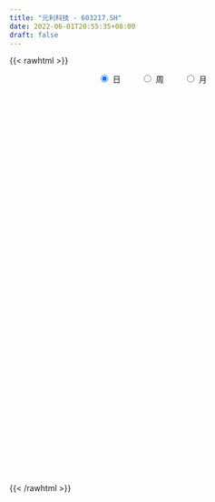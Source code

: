 ```yaml
---
title: "元利科技 - 603217.SH"
date: 2022-06-01T20:55:35+08:00
draft: false
---
```

{{< rawhtml >}}
    <div style="text-align: center">
        <label style="padding: 1rem;"><input style="margin-right: .5rem" type="radio" name="period" value="D" checked onclick="period_change(this)">日</label>
        <label style="padding: 1rem;"><input style="margin-right: .5rem" type="radio" name="period" value="W" onclick="period_change(this)">周</label>
        <label style="padding: 1rem;"><input style="margin-right: .5rem" type="radio" name="period" value="M" onclick="period_change(this)">月</label>
    </div>
    <div id="chart" style="height: 700px;"></div> 
    <script type="text/javascript">
        const D_v = [4999.22,5872.62,7652.81,6437.64,7321.35,10421.84,24928.37,17094.63,10977.1,13419.66,16622.51,9912.47,10915.76,6972.76,6987.57,7368.02,14341.96,6631.02,4564.02,5265.4,6982.33,5772.48,7565.8,5753.43,3977.4,4602.6,5423.4,6698.6,13755.41,10887.19,6350.0,13541.2,10155.62,7215.92,36571.64,70078.33,32965.95,19280.17,42659.68,65686.02,125541.59,119484.97,82262.71,61318.13,62775.59,41552.92,39742.22,42224.6,43916.05,35589.02,27779.13,23419.19,31748.2,24129.13,32526.2,29132.0,25368.46,21100.07,17471.18,14956.4,66327.93,47102.43,30582.6,41852.4,32349.62,43399.23,59806.52,38785.13,45562.15,95210.45,80961.29,45218.4,36406.62,27051.38,36543.26,20924.95,30735.61,24471.41,28621.38,45539.82,31115.24,31719.64,20581.0,22895.23,21519.6,20455.96,44353.24,30104.33,78404.03,53603.77,57809.72,29810.36,28576.19,23611.98,29482.15,23050.62,17617.2,17079.4,25052.8,34969.42,47818.71,35372.2,18486.5,21473.73,16936.9,18852.7,26210.01,19529.25,20274.4,25689.4,15348.62,13192.69,15806.4,14726.1,11217.32,31120.32,26452.62,14510.58,14689.24,16813.3,16311.6,13519.0,13205.2,11550.73,11640.6,11691.0,14278.2,19737.36,38706.42,31925.6,27507.2,29194.95,42196.23,36111.24,30378.0,24444.32,23618.21,11152.85,18640.09,19624.6,14087.6,12860.27,47485.71,82911.63,49802.6,27188.63,36672.21,27800.97,25591.4,22217.4,33017.38,27700.8,34852.46,29175.86,22967.0,18834.0,18788.8,12086.01,27871.61,32130.27,24068.67,13271.8,19288.81,18010.8,14629.2,17532.4,53549.48,26938.48,20532.66,21168.4,20661.57,15705.88,12612.55,15476.68,17077.56,13745.4,10081.2,8271.0,6714.0,15661.99,22613.29,11734.53,9343.27,9084.6,13584.2,21586.86,15480.46,12886.4,13128.75,17071.03,15874.16,12819.0,16712.97,14198.8,14153.92,11901.27,9680.5,10320.6,11374.6,10045.81,17409.8,25391.67,20093.44,14047.93,27472.14,19644.81,12560.95,8507.8,9026.95,19441.0,25033.35,26098.81,22659.08,15162.4,17998.34,17489.4,12053.3,10385.0,14118.0,8922.0,7302.57,14299.4,16180.8,20046.0,16982.7,18953.55,16303.0,21154.26,40892.27,31034.27,38434.83,22068.19,20119.6,17298.94,27476.0,12197.23,11271.58,13393.79,11340.6,10077.82,12148.78,25479.92,29194.8,31111.37,28248.22,28064.0,50707.39,39665.15,28626.12,22327.22]
const D_histogram = [0.0,0.0170201709,0.0488124511,0.0602293355,0.077093396,0.0611036824,0.1064670671,0.1188054424,0.1219010469,0.1195419234,0.1325689372,0.1113117287,0.0674927947,0.0360478053,0.0220487913,0.0010972344,-0.0671759425,-0.1127227068,-0.1241432905,-0.1305297627,-0.1084439859,-0.0984153268,-0.0625559012,-0.0471070742,-0.0353640717,-0.0339199336,-0.0448069248,-0.0584359166,-0.0282762988,-0.0387938939,-0.0490870675,-0.0201954068,-0.0093552182,-0.0138926341,0.09443106,0.2092261597,0.2326464971,0.237784501,0.316448658,0.4790657901,0.6596061321,0.8893864711,0.9584736248,0.8928341594,0.7053682627,0.5434031724,0.3741111661,0.134590335,-0.0132822637,-0.073995396,-0.0908246519,-0.1519325095,-0.1079618536,-0.17531102,-0.2524776435,-0.223829317,-0.2473828617,-0.2822713355,-0.2931889814,-0.1452346673,-0.1072826906,-0.2168212108,-0.2597625333,-0.2279586882,-0.2131353755,-0.0466581534,0.1933226746,0.3445062603,0.4842214236,0.529958954,0.4050549548,0.300667688,0.1496751583,0.0487382541,-0.1030109406,-0.2102485397,-0.2627200942,-0.259104519,-0.1983823753,-0.3118521873,-0.3589879366,-0.428253424,-0.4401758192,-0.4881803997,-0.4964081486,-0.467171567,-0.3726098091,-0.2952712697,-0.1992047537,-0.2550473694,-0.1667376972,-0.1004581232,-0.1115653278,-0.0841483912,-0.1858443944,-0.2965004112,-0.2903263766,-0.2987451905,-0.1988231621,0.037093278,0.2678306682,0.4046498148,0.4466901416,0.4073023359,0.3407324922,0.2516124796,0.1332604474,0.0322641552,-0.035791558,-0.1618253176,-0.2400353983,-0.3024369801,-0.3748629253,-0.3975987058,-0.3784762141,-0.2925099987,-0.1629989148,-0.0909741378,-0.0326836746,-0.0408404667,0.0090035424,0.0004917783,0.0012997663,-0.0148215944,-0.0285241697,-0.0391487979,-0.0068461309,-0.0080785273,0.1037381504,0.1173361923,0.1702581866,0.2262475832,0.2834530071,0.3224914332,0.237276185,0.219929459,0.1801036191,0.129039795,0.0537293213,-0.051370821,-0.1232800453,-0.1425235268,0.0143984683,0.1461560228,0.2701788744,0.3015262894,0.3398410848,0.3060942237,0.2286348339,0.1516121068,0.1898148904,0.1837996377,0.261621174,0.2016175262,0.0892481592,0.0210476231,-0.0437532704,-0.0939155872,-0.1876953229,-0.1737858527,-0.2122105144,-0.2444993552,-0.2127141367,-0.2473320626,-0.2988683256,-0.3862225721,-0.5540339702,-0.6149043325,-0.6327567859,-0.555836161,-0.5170929529,-0.4839346804,-0.394968232,-0.2841925797,-0.2095662523,-0.1790541212,-0.1715057026,-0.1618967231,-0.1342894656,-0.0448309284,0.0513913387,0.1031999814,0.1539908565,0.1893814648,0.2610213293,0.2620948286,0.3060471068,0.3531071109,0.3772983682,0.4144095056,0.4249920991,0.4119417778,0.3556102351,0.2782181324,0.1859495539,0.1459758972,0.1397575036,0.0798711052,-0.0710292767,-0.1087105302,-0.1174690721,-0.0376389846,0.0160473311,-0.0016107859,0.0627022161,0.1063195064,0.0835034339,0.0474764018,0.0167045981,0.0926674603,0.1447484305,0.2168040307,0.1693896375,0.0985561976,0.0702097664,-0.0802351592,-0.1361620622,-0.1954199348,-0.2426328288,-0.2992558687,-0.3263901435,-0.3614717941,-0.3835938518,-0.4821469311,-0.5420193568,-0.6872837713,-0.7969699103,-0.7188986092,-0.50875083,-0.2542735161,0.0794733531,0.2661876896,0.4349725358,0.5203877323,0.5937250006,0.6303946624,0.6117303329,0.5759899956,0.5336366342,0.4618941196,0.4108662867,0.5034658301,0.5417808678,0.514231368,0.3884716332,0.305620588,0.285812832,0.2261597657,0.1779610592,0.1345955337]
const D_fast = [0.0,0.0212752137,0.0652706066,0.0917448249,0.1278822343,0.1271684414,0.1991485929,0.2411883287,0.274759195,0.3022855523,0.3484548004,0.355025524,0.3280797888,0.3056467507,0.2971599346,0.2764826862,0.1914155237,0.1176880827,0.0752316764,0.0362127635,0.0311875438,0.0166123712,0.0368328215,0.04050488,0.0434068645,0.0363710192,0.0142822969,-0.0139556742,0.009134869,-0.0110811996,-0.03364614,-0.009803331,-0.001301947,-0.0093125214,0.1226189377,0.2897205773,0.371302539,0.4358866681,0.5936629896,0.8760465693,1.2214884442,1.6736154011,1.9823209609,2.1398900354,2.1287662044,2.1026519072,2.0268876924,1.8210144451,1.6698212804,1.5906092991,1.5510738803,1.4519828953,1.4689630878,1.3577861663,1.217500132,1.1901911292,1.1047918691,0.9993355615,0.9151206701,1.0267663175,1.0378976216,0.8741537986,0.7662718427,0.7410860159,0.7026254846,0.8574381684,1.1457496651,1.3830598159,1.643830335,1.822057604,1.7984173435,1.7691969987,1.6556232585,1.5668709178,1.389368988,1.2295692539,1.1114176759,1.0502571213,1.0613836712,0.8699508123,0.7330680789,0.5567392355,0.4347728855,0.2647232051,0.1323934191,0.0448371089,0.0462464146,0.0497671365,0.0960324641,-0.0235719939,0.023053254,0.0642182972,0.0252197607,0.0315995995,-0.1165575023,-0.3013386219,-0.3677461815,-0.450851293,-0.4006350551,-0.1554452955,0.1422497617,0.380231362,0.5339442242,0.5963820025,0.6149952818,0.5887783892,0.5037414689,0.4108112154,0.3338076127,0.1673175238,0.0290985934,-0.1089122334,-0.2750539099,-0.3971893668,-0.4726859286,-0.4598472129,-0.3710858577,-0.3218046152,-0.2716850707,-0.2900519794,-0.2379570847,-0.2463459042,-0.2452129747,-0.2650397339,-0.2858733517,-0.3062851793,-0.275694045,-0.2789460732,-0.141194858,-0.098262768,-0.0027762271,0.1097750653,0.237843741,0.3575050255,0.3316088235,0.3692444622,0.3744445271,0.3556406518,0.2937625084,0.1758196609,0.0730904252,0.018216062,0.1787376741,0.3470342344,0.5386018045,0.6453307919,0.7686058585,0.8113825533,0.791081872,0.7519621715,0.8376186778,0.8775533345,1.0207801643,1.011180898,0.9211235709,0.8581849406,0.7824457295,0.7088045159,0.5681009495,0.5385639565,0.4470866661,0.3536729866,0.3322796709,0.2358287293,0.109575385,-0.0743345046,-0.3806543952,-0.5952508406,-0.7712924905,-0.8333309058,-0.923860936,-1.0116863335,-1.0214619432,-0.9817344358,-0.9594996714,-0.9737510706,-1.0090790777,-1.039944279,-1.0459093879,-0.9676585828,-0.858588481,-0.780979843,-0.6916912538,-0.6089552793,-0.4720600824,-0.405462876,-0.284998821,-0.1496620393,-0.0311461899,0.1095673239,0.2263979421,0.3163330653,0.3489040813,0.3410665118,0.2952853218,0.2918056394,0.3205266216,0.2806079995,0.1119502984,0.0470914124,0.0089656024,0.0793859439,0.1370840924,0.1190232789,0.1990118349,0.2692090018,0.2672687878,0.2431108562,0.216515202,0.3156449293,0.4039130071,0.5301696149,0.5251026312,0.4789082407,0.4681142511,0.2976105356,0.2076431171,0.0995302607,-0.0083408405,-0.1397778475,-0.2485096582,-0.3739592574,-0.491979778,-0.7110695901,-0.906446855,-1.2235322123,-1.5324608289,-1.63411418,-1.5511541083,-1.3602451734,-1.0066299661,-0.7533687071,-0.4758407269,-0.2603285974,-0.0385600789,0.1557082485,0.2899765021,0.3982336638,0.489289461,0.5330204763,0.5847092151,0.8031752159,0.9769354705,1.0779438128,1.0493019863,1.0428560881,1.0945015401,1.0913884152,1.0876799735,1.0779633315]
const D_slow = [0.0,0.0042550427,0.0164581555,0.0315154894,0.0507888384,0.066064759,0.0926815258,0.1223828863,0.1528581481,0.1827436289,0.2158858632,0.2437137954,0.2605869941,0.2695989454,0.2751111432,0.2753854518,0.2585914662,0.2304107895,0.1993749669,0.1667425262,0.1396315297,0.115027698,0.0993887227,0.0876119541,0.0787709362,0.0702909528,0.0590892216,0.0444802425,0.0374111678,0.0277126943,0.0154409274,0.0103920757,0.0080532712,0.0045801127,0.0281878777,0.0804944176,0.1386560419,0.1981021671,0.2772143316,0.3969807792,0.5618823122,0.7842289299,1.0238473361,1.247055876,1.4233979417,1.5592487348,1.6527765263,1.6864241101,1.6831035441,1.6646046951,1.6418985321,1.6039154048,1.5769249414,1.5330971864,1.4699777755,1.4140204462,1.3521747308,1.281606897,1.2083096516,1.1720009848,1.1451803121,1.0909750094,1.0260343761,0.969044704,0.9157608602,0.9040963218,0.9524269904,1.0385535555,1.1596089114,1.2920986499,1.3933623886,1.4685293106,1.5059481002,1.5181326637,1.4923799286,1.4398177936,1.3741377701,1.3093616403,1.2597660465,1.1818029997,1.0920560155,0.9849926595,0.8749487047,0.7529036048,0.6288015677,0.5120086759,0.4188562237,0.3450384062,0.2952372178,0.2314753755,0.1897909512,0.1646764204,0.1367850884,0.1157479906,0.069286892,-0.0048382107,-0.0774198049,-0.1521061025,-0.201811893,-0.1925385735,-0.1255809065,-0.0244184528,0.0872540826,0.1890796666,0.2742627896,0.3371659095,0.3704810214,0.3785470602,0.3695991707,0.3291428413,0.2691339917,0.1935247467,0.0998090154,0.000409339,-0.0942097146,-0.1673372142,-0.2080869429,-0.2308304774,-0.239001396,-0.2492115127,-0.2469606271,-0.2468376825,-0.246512741,-0.2502181396,-0.257349182,-0.2671363814,-0.2688479142,-0.270867546,-0.2449330084,-0.2155989603,-0.1730344137,-0.1164725179,-0.0456092661,0.0350135922,0.0943326385,0.1493150032,0.194340908,0.2266008568,0.2400331871,0.2271904818,0.1963704705,0.1607395888,0.1643392059,0.2008782116,0.2684229302,0.3438045025,0.4287647737,0.5052883296,0.5624470381,0.6003500648,0.6478037874,0.6937536968,0.7591589903,0.8095633719,0.8318754117,0.8371373175,0.8261989999,0.8027201031,0.7557962724,0.7123498092,0.6592971806,0.5981723418,0.5449938076,0.483160792,0.4084437106,0.3118880675,0.173379575,0.0196534919,-0.1385357046,-0.2774947448,-0.4067679831,-0.5277516532,-0.6264937112,-0.6975418561,-0.7499334191,-0.7946969494,-0.8375733751,-0.8780475559,-0.9116199223,-0.9228276544,-0.9099798197,-0.8841798244,-0.8456821102,-0.7983367441,-0.7330814117,-0.6675577046,-0.5910459279,-0.5027691501,-0.4084445581,-0.3048421817,-0.1985941569,-0.0956087125,-0.0067061537,0.0628483794,0.1093357679,0.1458297422,0.1807691181,0.2007368943,0.1829795752,0.1558019426,0.1264346746,0.1170249284,0.1210367612,0.1206340648,0.1363096188,0.1628894954,0.1837653539,0.1956344543,0.1998106039,0.222977469,0.2591645766,0.3133655842,0.3557129936,0.380352043,0.3979044846,0.3778456948,0.3438051793,0.2949501956,0.2342919884,0.1594780212,0.0778804853,-0.0124874632,-0.1083859262,-0.228922659,-0.3644274982,-0.536248441,-0.7354909186,-0.9152155709,-1.0424032784,-1.1059716574,-1.0861033191,-1.0195563967,-0.9108132628,-0.7807163297,-0.6322850795,-0.4746864139,-0.3217538307,-0.1777563318,-0.0443471733,0.0711263567,0.1738429283,0.2997093859,0.4351546028,0.5637124448,0.6608303531,0.7372355001,0.8086887081,0.8652286495,0.9097189143,0.9433677977]
const D_data = [['2021-05-21', 17.0411, 16.8471, 16.7925, 17.0775],['2021-05-24', 16.8592, 17.1138, 16.8228, 17.223],['2021-05-25', 17.1138, 17.4594, 17.0108, 17.5503],['2021-05-26', 17.4533, 17.3685, 17.223, 17.5685],['2021-05-27', 17.3927, 17.5746, 17.2472, 17.5746],['2021-05-28', 17.5988, 17.229, 17.1805, 17.9868],['2021-05-31', 17.229, 18.1565, 17.229, 18.1687],['2021-06-01', 18.1626, 18.005, 17.8898, 18.4536],['2021-06-02', 17.9504, 18.0474, 17.8474, 18.2596],['2021-06-03', 17.9504, 18.102, 17.9141, 18.4718],['2021-06-04', 18.0474, 18.4536, 17.9747, 18.6476],['2021-06-07', 18.4536, 18.1323, 18.0656, 18.4536],['2021-06-08', 18.1808, 17.7807, 17.6716, 18.1808],['2021-06-09', 17.7625, 17.811, 17.7079, 18.0899],['2021-06-10', 17.8171, 17.9686, 17.6776, 18.0959],['2021-06-11', 17.9929, 17.8352, 17.7079, 18.0535],['2021-06-15', 18.0428, 17.0114, 16.8334, 18.0428],['2021-06-16', 17.0666, 16.95, 16.864, 17.214],['2021-06-17', 16.9132, 17.1587, 16.9132, 17.2815],['2021-06-18', 17.1587, 17.0973, 16.9807, 17.2508],['2021-06-21', 17.1771, 17.4227, 16.9561, 17.4902],['2021-06-22', 17.4964, 17.2938, 17.2263, 17.6007],['2021-06-23', 17.3797, 17.6928, 17.2999, 17.7051],['2021-06-24', 17.6928, 17.5455, 17.4166, 17.7542],['2021-06-25', 17.4534, 17.5516, 17.3797, 17.5946],['2021-06-28', 17.5639, 17.4411, 17.3981, 17.5823],['2021-06-29', 17.4964, 17.2385, 17.1894, 17.6069],['2021-06-30', 17.128, 17.1035, 17.0605, 17.4411],['2021-07-01', 17.1894, 17.6683, 17.0237, 18.0059],['2021-07-02', 17.5823, 17.1894, 16.95, 17.6683],['2021-07-05', 17.0052, 17.1035, 16.9254, 17.214],['2021-07-06', 17.1342, 17.6192, 17.0359, 17.6683],['2021-07-07', 17.5885, 17.4902, 17.3981, 17.6805],['2021-07-08', 17.5578, 17.3061, 17.2385, 17.5578],['2021-07-09', 17.2938, 19.0373, 17.2569, 19.0373],['2021-07-12', 20.437, 19.8538, 19.6021, 20.9404],['2021-07-13', 19.7862, 19.2767, 19.2767, 20.0073],['2021-07-14', 19.5714, 19.3381, 19.2092, 19.6942],['2021-07-15', 19.2644, 20.7439, 19.0557, 21.1737],['2021-07-16', 21.4868, 22.819, 21.4868, 22.819],['2021-07-19', 23.9424, 24.5011, 23.5249, 25.1027],['2021-07-20', 24.4826, 26.9506, 23.6846, 26.9506],['2021-07-21', 25.7903, 26.619, 25.5386, 27.6259],['2021-07-22', 26.7418, 25.8455, 25.3544, 26.8523],['2021-07-23', 25.8946, 24.4642, 24.2862, 26.3244],['2021-07-26', 24.7589, 24.5502, 23.8503, 24.9369],['2021-07-27', 24.5256, 24.1573, 23.8073, 25.0966],['2021-07-28', 23.0952, 22.6102, 22.0393, 23.6355],['2021-07-29', 23.2241, 22.997, 22.6593, 23.6846],['2021-07-30', 22.9847, 23.7275, 22.4076, 24.0652],['2021-08-02', 23.5127, 24.2371, 23.3285, 24.2432],['2021-08-03', 24.5563, 23.6048, 23.0952, 24.5563],['2021-08-04', 23.6048, 24.9983, 22.9049, 25.2807],['2021-08-05', 25.0167, 23.6477, 23.5065, 25.0167],['2021-08-06', 23.3162, 23.175, 22.334, 24.4151],['2021-08-09', 23.1689, 24.3844, 23.0215, 24.6791],['2021-08-10', 23.9424, 23.7521, 23.6048, 24.8571],['2021-08-11', 23.3346, 23.4267, 23.2426, 23.9117],['2021-08-12', 23.2671, 23.5495, 23.2057, 24.188],['2021-08-13', 24.0652, 25.9069, 23.5741, 25.9069],['2021-08-16', 26.0358, 25.0966, 24.986, 28.0494],['2021-08-17', 25.3605, 23.0829, 23.0522, 25.3728],['2021-08-18', 22.8374, 23.4636, 22.8374, 24.0345],['2021-08-19', 23.8135, 24.3169, 23.5004, 25.3974],['2021-08-20', 24.3906, 24.188, 23.8687, 25.2869],['2021-08-23', 24.8387, 26.6068, 24.8142, 26.6068],['2021-08-24', 27.4724, 28.823, 26.4287, 29.0931],['2021-08-25', 28.9273, 29.1299, 28.2398, 29.6763],['2021-08-26', 29.1299, 30.2657, 29.1299, 31.7083],['2021-08-27', 31.9846, 30.1736, 28.074, 33.1387],['2021-08-30', 30.8673, 28.3871, 27.6259, 31.3277],['2021-08-31', 28.0372, 28.5099, 27.9328, 29.1606],['2021-09-01', 28.78, 27.6259, 27.3803, 29.1606],['2021-09-02', 27.6381, 27.8653, 27.3496, 28.6081],['2021-09-03', 27.6259, 26.7357, 26.5208, 27.9696],['2021-09-06', 26.8278, 26.6743, 26.1034, 27.0119],['2021-09-07', 26.8094, 26.9383, 26.22, 27.368],['2021-09-08', 26.6129, 27.4908, 26.6129, 27.6259],['2021-09-09', 27.104, 28.381, 27.104, 28.381],['2021-09-10', 28.381, 26.0236, 25.6, 28.3871],['2021-09-13', 26.0849, 26.3121, 25.1641, 26.441],['2021-09-14', 26.3121, 25.5508, 24.9676, 26.3182],['2021-09-15', 25.5508, 25.8332, 25.1825, 26.0849],['2021-09-16', 26.0236, 24.9615, 24.7405, 26.0236],['2021-09-17', 25.25, 25.0106, 24.7037, 25.514],['2021-09-22', 25.0781, 25.2316, 24.1818, 25.3237],['2021-09-23', 25.2316, 26.1156, 24.2064, 26.5085],['2021-09-24', 25.8824, 26.1525, 25.4649, 26.306],['2021-09-27', 26.7971, 26.705, 24.544, 28.7677],['2021-09-28', 25.2009, 24.765, 24.1757, 26.0604],['2021-09-29', 24.4335, 26.5208, 24.3537, 27.1961],['2021-09-30', 27.0979, 26.5822, 25.514, 27.0979],['2021-10-08', 27.1102, 25.6982, 25.6122, 27.7486],['2021-10-11', 25.7964, 26.1648, 24.8633, 26.6927],['2021-10-12', 26.0788, 24.2494, 23.8933, 26.1341],['2021-10-13', 24.3844, 23.3715, 23.04, 24.5379],['2021-10-14', 23.4144, 24.3108, 22.9786, 24.4213],['2021-10-15', 24.1634, 23.8687, 23.5925, 24.4274],['2021-10-18', 23.8442, 25.25, 23.1812, 25.4772],['2021-10-19', 25.1272, 27.7732, 24.8694, 27.7732],['2021-10-20', 27.7732, 29.0747, 27.3435, 29.3018],['2021-10-21', 29.1606, 29.1545, 28.2398, 29.6517],['2021-10-22', 29.2527, 28.7984, 28.381, 29.3632],['2021-10-25', 29.1115, 28.1477, 27.7486, 29.1238],['2021-10-26', 28.6081, 27.853, 27.4048, 28.6081],['2021-10-27', 27.7118, 27.4294, 27.2943, 28.2091],['2021-10-28', 27.9389, 26.705, 26.4287, 28.4546],['2021-10-29', 26.748, 26.4472, 26.3121, 27.7364],['2021-11-01', 26.3428, 26.4533, 26.2446, 27.2514],['2021-11-02', 26.4963, 25.1702, 24.8633, 26.6743],['2021-11-03', 24.9554, 25.0966, 24.6791, 25.471],['2021-11-04', 25.1395, 24.7282, 24.4949, 25.1702],['2021-11-05', 24.4949, 23.9854, 23.7275, 24.7221],['2021-11-08', 23.9547, 24.0468, 23.439, 24.3414],['2021-11-09', 24.0468, 24.2432, 23.8687, 24.3108],['2021-11-10', 25.1702, 25.0781, 24.2248, 26.0727],['2021-11-11', 24.8264, 25.999, 24.6791, 26.1832],['2021-11-12', 25.4956, 25.692, 25.4956, 26.3673],['2021-11-15', 25.4772, 25.7903, 25.4772, 26.2875],['2021-11-16', 25.9008, 25.029, 24.9247, 26.0174],['2021-11-17', 24.9554, 25.821, 24.894, 25.8762],['2021-11-18', 26.0113, 25.1702, 24.5563, 26.0113],['2021-11-19', 25.1702, 25.2316, 24.9676, 25.4772],['2021-11-22', 25.2316, 24.9369, 24.9001, 25.6184],['2021-11-23', 24.9983, 24.8326, 24.5563, 25.2439],['2021-11-24', 24.7037, 24.7405, 24.4397, 25.0045],['2021-11-25', 24.6791, 25.2807, 24.5072, 25.6429],['2021-11-26', 25.2378, 24.9001, 24.4335, 25.2378],['2021-11-29', 24.6852, 26.619, 24.2616, 26.6927],['2021-11-30', 26.6252, 25.7841, 25.4158, 26.8892],['2021-12-01', 25.778, 26.5454, 25.3728, 26.6375],['2021-12-02', 26.6927, 27.0181, 26.0051, 27.2698],['2021-12-03', 27.0795, 27.5338, 27.0733, 29.3755],['2021-12-06', 27.5338, 27.81, 27.5031, 29.3632],['2021-12-07', 27.6381, 26.3612, 26.22, 28.6695],['2021-12-08', 26.5147, 27.1347, 26.5147, 27.9881],['2021-12-09', 27.1224, 26.883, 26.1525, 27.4847],['2021-12-10', 26.6497, 26.6497, 26.4901, 26.9813],['2021-12-13', 26.6436, 26.1095, 25.956, 26.7664],['2021-12-14', 26.0911, 25.2807, 25.2071, 26.2139],['2021-12-15', 25.293, 25.1764, 24.986, 25.6675],['2021-12-16', 25.2071, 25.5079, 25.072, 25.6368],['2021-12-17', 25.6184, 28.0617, 25.5386, 28.0617],['2021-12-20', 27.9205, 28.6204, 27.6259, 30.0569],['2021-12-21', 28.7923, 29.4185, 27.9389, 29.4676],['2021-12-22', 28.9212, 28.9519, 28.2705, 29.3509],['2021-12-23', 29.1545, 29.5412, 28.559, 29.8605],['2021-12-24', 29.529, 28.9765, 28.9273, 30.2964],['2021-12-27', 28.6388, 28.4178, 28.2398, 29.4369],['2021-12-28', 28.5835, 28.2398, 27.6872, 28.5835],['2021-12-29', 28.4117, 29.8052, 28.1293, 30.327],['2021-12-30', 29.5535, 29.5842, 29.0685, 30.3762],['2021-12-31', 30.9287, 31.1128, 30.2841, 31.5794],['2022-01-04', 31.162, 29.7316, 29.7009, 31.5794],['2022-01-05', 30.0078, 28.8414, 28.8414, 30.5726],['2022-01-06', 29.3939, 29.0685, 28.5283, 29.486],['2022-01-07', 29.2588, 28.8598, 28.5467, 29.664],['2022-01-10', 28.6449, 28.7923, 28.0556, 29.0378],['2022-01-11', 28.7923, 27.853, 27.7486, 29.8728],['2022-01-12', 27.8223, 28.9458, 27.632, 29.0071],['2022-01-13', 28.9458, 28.1661, 28.0924, 29.0685],['2022-01-14', 28.0372, 27.9574, 27.8284, 28.3441],['2022-01-17', 27.8284, 28.6572, 27.4233, 28.7616],['2022-01-18', 28.6695, 27.7057, 27.4294, 28.6756],['2022-01-19', 27.7057, 27.104, 26.8769, 27.9819],['2022-01-20', 27.1102, 26.0542, 25.9008, 27.6074],['2022-01-21', 26.0297, 24.0099, 23.6846, 26.0297],['2022-01-24', 23.9915, 24.2739, 23.7153, 25.2746],['2022-01-25', 24.2801, 24.0897, 24.0652, 25.0352],['2022-01-26', 24.3721, 24.9308, 24.1082, 25.115],['2022-01-27', 24.8694, 24.2862, 23.9424, 25.1641],['2022-01-28', 24.2862, 23.9424, 23.3408, 24.3967],['2022-02-07', 24.2494, 24.5379, 24.0529, 24.6054],['2022-02-08', 24.4519, 24.986, 24.1266, 24.986],['2022-02-09', 25.1702, 24.7343, 24.3414, 25.1702],['2022-02-10', 24.5931, 24.2002, 24.0406, 24.8019],['2022-02-11', 24.1143, 23.7582, 23.6968, 24.2494],['2022-02-14', 23.7582, 23.5741, 23.4513, 23.9977],['2022-02-15', 23.746, 23.6539, 23.2794, 23.7705],['2022-02-16', 23.8933, 24.544, 23.881, 24.673],['2022-02-17', 24.4335, 25.0045, 24.4335, 25.7841],['2022-02-18', 24.544, 24.7835, 24.3844, 24.9247],['2022-02-21', 24.673, 25.029, 24.5809, 25.0966],['2022-02-22', 24.9308, 25.0904, 24.6116, 25.2132],['2022-02-23', 24.9554, 25.9069, 24.9554, 25.9683],['2022-02-24', 25.9744, 25.3298, 25.1764, 26.0972],['2022-02-25', 25.7043, 26.1279, 25.6613, 26.3244],['2022-02-28', 26.2323, 26.6006, 25.7227, 26.705],['2022-03-01', 26.6436, 26.7357, 26.2446, 27.19],['2022-03-02', 26.9383, 27.3312, 26.5638, 27.546],['2022-03-03', 27.325, 27.4294, 26.9321, 27.5583],['2022-03-04', 27.1409, 27.4417, 27.0119, 27.6074],['2022-03-07', 27.0119, 27.0119, 26.3182, 27.4724],['2022-03-08', 27.0549, 26.6436, 26.1893, 27.2268],['2022-03-09', 26.7295, 26.1954, 25.0659, 26.9813],['2022-03-10', 27.0549, 26.6436, 26.5515, 27.2452],['2022-03-11', 26.4594, 27.0795, 26.1463, 27.104],['2022-03-14', 26.7664, 26.3428, 26.2753, 26.8523],['2022-03-15', 26.1586, 24.6607, 24.5563, 26.3428],['2022-03-16', 25.3912, 25.5201, 23.9608, 25.5938],['2022-03-17', 25.7903, 25.6859, 25.379, 26.3735],['2022-03-18', 25.7841, 26.9444, 25.4833, 28.1845],['2022-03-21', 26.9444, 26.9874, 26.5085, 27.3803],['2022-03-22', 26.9874, 26.2139, 26.1463, 26.9874],['2022-03-23', 26.2139, 27.411, 26.0236, 27.454],['2022-03-24', 27.1347, 27.5338, 26.8707, 27.7364],['2022-03-25', 27.5645, 26.8585, 26.8339, 27.6872],['2022-03-28', 26.5208, 26.6129, 26.3244, 27.104],['2022-03-29', 26.5883, 26.5515, 26.398, 27.2821],['2022-03-30', 26.5761, 28.0863, 26.5638, 28.117],['2022-03-31', 27.9021, 28.2643, 27.6872, 28.8414],['2022-04-01', 28.117, 29.0378, 28.0249, 29.6456],['2022-04-06', 28.7125, 27.81, 27.6259, 28.8966],['2022-04-07', 27.6259, 27.3557, 27.3189, 28.3932],['2022-04-08', 27.368, 27.7425, 26.7725, 27.9512],['2022-04-11', 27.3803, 25.778, 25.7105, 27.7425],['2022-04-12', 25.6613, 26.3673, 25.6613, 26.398],['2022-04-13', 26.2077, 25.9253, 25.4649, 26.3919],['2022-04-14', 26.2016, 25.6491, 25.0781, 26.2016],['2022-04-15', 25.5508, 25.0597, 24.808, 25.5508],['2022-04-18', 25.0904, 24.9676, 24.4765, 25.0904],['2022-04-19', 24.8326, 24.4274, 24.188, 25.336],['2022-04-20', 24.5563, 24.1266, 23.3285, 24.9554],['2022-04-21', 23.9424, 22.469, 22.469, 24.1204],['2022-04-22', 22.5611, 22.07, 21.364, 22.7085],['2022-04-25', 21.6587, 19.8845, 19.8661, 21.6587],['2022-04-26', 20.2467, 18.9513, 18.8961, 20.2467],['2022-04-27', 18.7856, 20.4922, 18.2945, 20.615],['2022-04-28', 21.4991, 22.2971, 21.4929, 22.5427],['2022-04-29', 22.5488, 23.6539, 22.1805, 24.2187],['2022-05-05', 23.6784, 26.0174, 23.6723, 26.0174],['2022-05-06', 25.821, 25.5754, 24.8694, 26.0849],['2022-05-09', 25.5263, 26.4594, 25.2132, 26.5577],['2022-05-10', 26.0236, 26.3673, 25.8025, 26.4594],['2022-05-11', 26.3244, 26.9935, 25.9376, 28.4301],['2022-05-12', 27.0242, 27.2452, 26.8707, 27.6259],['2022-05-13', 27.5276, 27.0426, 26.5822, 27.6197],['2022-05-16', 27.1286, 27.1224, 27.0611, 27.7118],['2022-05-17', 27.1531, 27.2575, 26.7541, 27.3312],['2022-05-18', 27.1224, 26.9813, 26.705, 27.4048],['2022-05-19', 26.7111, 27.2759, 26.4042, 27.3496],['2022-05-20', 27.5952, 29.5904, 27.5829, 29.7561],['2022-05-23', 30.0815, 29.7377, 29.5904, 30.6954],['2022-05-24', 29.7193, 29.4369, 29.3448, 30.6217],['2022-05-25', 29.5228, 28.2398, 27.4908, 29.5228],['2022-05-26', 28.4603, 28.5902, 27.8705, 29.4899],['2022-05-27', 28.2104, 29.4499, 27.8905, 30.1597],['2022-05-30', 29.8, 29.06, 28.0, 29.8],['2022-05-31', 29.19, 29.2, 28.9, 30.0],['2022-06-01', 29.23, 29.27, 28.53, 29.71]]
const W_v = [102891.05,229509.84,143641.71,89484.52,75207.16,75660.09,57274.25,67097.99,55886.75,60726.51,89275.05,87094.63,46410.64,145369.51,63555.21,5080.24,21507.97,35799.66,40506.76,43520.65,29175.94,31609.74,38141.12,43394.31,33757.72,30116.26,51461.41,38060.56,46685.17,62404.37,38036.22,29704.57,45005.88,34590.77,47163.65,45819.97,41018.86,39617.65,24104.9,21549.72,20337.05,27581.2,39544.98,49448.87,23133.5,11300.38,30367.46,31718.47,41819.69,56171.36,34530.77,31488.67,19308.85,39683.73,114639.83,78609.85,59168.45,86781.52,71750.28,120471.16,79518.19,39878.92,35909.02,38718.28,20081.8,60420.45,16394.62,5872.79,30524.36,30724.18,45453.78,23698.27,24292.36,25909.07,41369.31,17958.74,21010.64,19559.6,14174.53,11714.03,19890.25,19105.15,14929.5,15618.33,18405.94,11680.19,12483.73,34192.4,18384.8,18446.75,18162.62,13784.28,22155.37,12015.39,16788.88,29358.21,80517.62,21835.22,44201.97,44068.27,37706.26,83042.27,42156.58,30802.4,30051.44,41367.2,73834.38,230670.15,451382.99,203024.81,139601.85,108028.11,218214.98,282763.48,226180.95,150293.17,127830.71,94913.53,219627.88,28576.19,110841.35,161699.63,103002.59,90311.51,98026.94,74538.34,68897.89,169530.4,125704.62,112698.27,224376.04,143379.44,89765.66,109428.36,123010.69,105006.99,68993.39,64994.81,69079.39,71779.34,66647.46,74542.48,93819.27,88107.91,55819.82,62967.7,74811.47,128337.35,60503.02,88363.35,72440.91,167325.78,90618.49]
const W_histogram = [0.0,-0.2758007977,-0.4591717384,-0.6782283451,-0.8194990323,-0.9610070923,-1.0143683376,-1.0629121446,-1.0490199056,-0.9711910031,-0.8314651008,-0.6368663909,-0.4661721412,-0.2402079703,-0.1744073086,-0.1183807163,-0.0330356055,0.0651958658,0.0978702532,0.0265346594,0.0265486705,-0.0398590381,-0.0506741237,-0.0256879729,0.037915036,0.0977957697,0.1745793448,0.2509993411,0.3302395234,0.3948982525,0.4153679248,0.3470449795,0.242458132,0.1609150822,0.1712348688,0.0772977665,0.1264047923,0.0913328295,0.045966395,0.0135751898,0.0179402479,0.0616790631,0.0631371064,0.0852458975,0.0653125407,0.0871687314,0.1246198269,0.1459091076,0.1554539743,0.1980857932,0.2026738382,0.2140551899,0.2050037965,0.2268742796,0.3036042969,0.3117384789,0.2962394315,0.36975577,0.3779141588,0.4115225915,0.4096325524,0.3707331882,0.3256963603,0.2084041435,0.1513145135,0.111000401,0.0644966395,0.0527674339,0.058300011,0.0753905163,0.0398559688,0.0156626158,0.024182227,0.0364559848,0.026367208,0.0243968987,-0.0362676584,-0.0998955561,-0.1405472291,-0.1678181672,-0.2135252263,-0.252039911,-0.2610148108,-0.2925800734,-0.3425625863,-0.3391738936,-0.2417682994,-0.1468577762,-0.0500341564,0.0012518965,0.0665640188,0.1026559161,0.1183135537,0.1405775489,0.1596873535,0.1866799723,0.293756155,0.3530576865,0.374238598,0.355644307,0.3525145032,0.4122173033,0.3896171617,0.3081016403,0.2693134715,0.206618377,0.2727979589,0.5390732847,0.7792310578,0.8366460691,0.7863599957,0.8790155097,0.7703637739,1.0311596335,0.9061107622,0.7176661354,0.4785264147,0.3565781158,0.2682122072,0.1210788024,-0.1157915186,0.0351301992,-0.0435292092,-0.2689211853,-0.3078363966,-0.3654228409,-0.4226343062,-0.2864162166,-0.259945984,-0.156526988,-0.0416727782,0.1523762116,0.1054284186,-0.0041585641,-0.3415835365,-0.5557334987,-0.6875718701,-0.6821531661,-0.5690694621,-0.3950872527,-0.2981133956,-0.2393179594,-0.2038488887,-0.0398352943,-0.0255004085,-0.1942215837,-0.4879770796,-0.5517138512,-0.4451358449,-0.2653726406,0.0204043492,0.1860402926,0.2647528064]
const W_fast = [0.0,-0.3447509972,-0.6429148724,-1.0315285654,-1.3776740106,-1.7594338437,-2.0663871734,-2.3806590166,-2.629021754,-2.7939906023,-2.8621309752,-2.8267488631,-2.7725976486,-2.6066854703,-2.5844866358,-2.5580552226,-2.4809690131,-2.3664385754,-2.3092966247,-2.3739985536,-2.3673473749,-2.4437198431,-2.4672034596,-2.448639302,-2.3755575341,-2.2912278579,-2.1707994467,-2.0316296151,-1.869829552,-1.7064462598,-1.5821346062,-1.5636963066,-1.6076686212,-1.6489829004,-1.5958543966,-1.6704670572,-1.5897588334,-1.6019975888,-1.6358724246,-1.6648698324,-1.6560197122,-1.5968611313,-1.5796188114,-1.5361985459,-1.5398037675,-1.4961553939,-1.4275493418,-1.3697827842,-1.3213744239,-1.2292211567,-1.1739646521,-1.1090695029,-1.0668699473,-0.9882808943,-0.8356498027,-0.749581001,-0.6910201905,-0.5250649095,-0.422427981,-0.2859389004,-0.1854208014,-0.1316368685,-0.0952496064,-0.1604407873,-0.179701789,-0.1922658012,-0.2226454028,-0.22118275,-0.2010751701,-0.1651370357,-0.190707591,-0.21098529,-0.1964201221,-0.1750323681,-0.1785293429,-0.1744004276,-0.2441318993,-0.3327336859,-0.4085221662,-0.4777476461,-0.5768360118,-0.6783606743,-0.7525892768,-0.8572995577,-0.9929227172,-1.0743274979,-1.0373639785,-0.9791678994,-0.8948528187,-0.8432537917,-0.7613006646,-0.6995447883,-0.6543087622,-0.5969003799,-0.5378687369,-0.4642061251,-0.2836909035,-0.1361249504,-0.0213843895,0.0489323964,0.1339312183,0.2966883442,0.371492493,0.3670023817,0.3955425808,0.3845020806,0.5188811522,0.9199247991,1.3548903367,1.6214668652,1.7677707908,2.0801801822,2.1641193898,2.6827051578,2.7841839771,2.7751558841,2.6556477671,2.6228439971,2.6015311403,2.4846674361,2.2188492355,2.3785535031,2.2890117924,1.99638952,1.8805152095,1.731573055,1.5687030132,1.6333170486,1.5948007852,1.6590880342,1.7635240495,1.9956670922,1.9750764038,1.8644497801,1.4416289236,1.0885455868,0.7848142478,0.6196946603,0.5905109987,0.665721395,0.6881669032,0.6871328495,0.671639698,0.8256944688,0.8336542526,0.6163776814,0.2006279156,-0.0010373187,-0.0057432737,0.1076767705,0.3985548476,0.6107008641,0.7556015795]
const W_slow = [0.0,-0.0689501994,-0.183743134,-0.3533002203,-0.5581749784,-0.7984267514,-1.0520188358,-1.317746872,-1.5800018484,-1.8227995992,-2.0306658744,-2.1898824721,-2.3064255074,-2.3664775,-2.4100793271,-2.4396745062,-2.4479334076,-2.4316344412,-2.4071668779,-2.400533213,-2.3938960454,-2.4038608049,-2.4165293359,-2.4229513291,-2.4134725701,-2.3890236276,-2.3453787915,-2.2826289562,-2.2000690753,-2.1013445122,-1.997502531,-1.9107412861,-1.8501267531,-1.8098979826,-1.7670892654,-1.7477648238,-1.7161636257,-1.6933304183,-1.6818388196,-1.6784450221,-1.6739599601,-1.6585401944,-1.6427559178,-1.6214444434,-1.6051163082,-1.5833241254,-1.5521691686,-1.5156918917,-1.4768283982,-1.4273069499,-1.3766384903,-1.3231246928,-1.2718737437,-1.2151551738,-1.1392540996,-1.0613194799,-0.987259622,-0.8948206795,-0.8003421398,-0.6974614919,-0.5950533538,-0.5023700568,-0.4209459667,-0.3688449308,-0.3310163024,-0.3032662022,-0.2871420423,-0.2739501838,-0.2593751811,-0.240527552,-0.2305635598,-0.2266479059,-0.2206023491,-0.2114883529,-0.2048965509,-0.1987973262,-0.2078642408,-0.2328381299,-0.2679749371,-0.3099294789,-0.3633107855,-0.4263207633,-0.491574466,-0.5647194843,-0.6503601309,-0.7351536043,-0.7955956791,-0.8323101232,-0.8448186623,-0.8445056882,-0.8278646835,-0.8022007044,-0.772622316,-0.7374779288,-0.6975560904,-0.6508860973,-0.5774470586,-0.4891826369,-0.3956229875,-0.3067119107,-0.2185832849,-0.1155289591,-0.0181246687,0.0589007414,0.1262291093,0.1778837036,0.2460831933,0.3808515145,0.5756592789,0.7848207962,0.9814107951,1.2011646725,1.393755616,1.6515455243,1.8780732149,2.0574897487,2.1771213524,2.2662658813,2.3333189331,2.3635886337,2.3346407541,2.3434233039,2.3325410016,2.2653107053,2.1883516061,2.0969958959,1.9913373194,1.9197332652,1.8547467692,1.8156150222,1.8051968277,1.8432908806,1.8696479852,1.8686083442,1.7832124601,1.6442790854,1.4723861179,1.3018478264,1.1595804608,1.0608086477,0.9862802988,0.9264508089,0.8754885867,0.8655297632,0.859154661,0.8105992651,0.6886049952,0.5506765324,0.4393925712,0.3730494111,0.3781504984,0.4246605715,0.4908487731]
const W_data = [['2019-06-21', 28.1357, 33.0077, 28.1357, 37.116],['2019-06-28', 31.9966, 28.686, 28.5154, 32.0009],['2019-07-05', 29.0529, 28.285, 27.6749, 29.1638],['2019-07-12', 28.0845, 26.25, 26.0111, 28.093],['2019-07-19', 26.0111, 25.5802, 25.4053, 26.8131],['2019-07-26', 25.4053, 23.9974, 23.6561, 25.5759],['2019-08-02', 24.006, 23.6476, 23.366, 24.1681],['2019-08-09', 23.6476, 22.4275, 22.3294, 24.1425],['2019-08-16', 22.4659, 22.0606, 21.5998, 22.6067],['2019-08-23', 22.2056, 22.0563, 21.8174, 22.5811],['2019-08-30', 21.6382, 22.4232, 21.634, 23.2594],['2019-09-06', 22.2184, 23.1271, 22.2184, 23.6049],['2019-09-12', 23.2466, 23.0546, 22.7474, 23.3874],['2019-09-20', 23.157, 24.2065, 23.0375, 25.5461],['2019-09-27', 24.1041, 22.4829, 22.3677, 24.1724],['2019-09-30', 22.3123, 22.227, 22.2227, 22.5469],['2019-10-11', 22.2526, 22.5683, 21.971, 22.7986],['2019-10-18', 22.6408, 22.8925, 22.2227, 23.0247],['2019-10-25', 22.9096, 22.1459, 21.971, 22.9778],['2019-11-01', 21.8814, 20.4437, 20.209, 22.0137],['2019-11-08', 20.4522, 20.8234, 20.2304, 20.9898],['2019-11-15', 20.5973, 19.4625, 19.3259, 20.7338],['2019-11-22', 19.4582, 19.5691, 19.3473, 20.3072],['2019-11-29', 19.5691, 19.68, 19.3558, 20.5418],['2019-12-06', 19.68, 20.064, 19.407, 20.3925],['2019-12-13', 20.0299, 20.064, 19.8208, 20.2645],['2019-12-20', 20.1195, 20.4181, 20.0853, 20.8874],['2019-12-27', 20.4352, 20.6698, 20.0768, 20.8063],['2020-01-03', 20.6271, 21.041, 20.3882, 21.2372],['2020-01-10', 20.866, 21.2329, 20.7381, 21.4974],['2020-01-17', 21.1604, 20.9428, 20.657, 21.3481],['2020-01-23', 20.9044, 19.727, 19.5904, 20.9044],['2020-02-07', 17.756, 18.7713, 16.1689, 19.3259],['2020-02-14', 18.7713, 18.4556, 18.3959, 19.1894],['2020-02-21', 18.3703, 19.2918, 18.3276, 19.4326],['2020-02-28', 19.2449, 17.6067, 17.5768, 19.2449],['2020-03-06', 17.7602, 19.1126, 17.7474, 19.3302],['2020-03-13', 19.0102, 17.9394, 17.4488, 19.1553],['2020-03-20', 18.1271, 17.4061, 16.7235, 18.302],['2020-03-27', 17.1971, 17.1416, 16.7961, 17.4317],['2020-04-03', 17.0435, 17.2995, 16.6382, 17.4019],['2020-04-10', 17.5, 17.7176, 17.3763, 18.2594],['2020-04-17', 17.7005, 17.1246, 17.116, 18.6007],['2020-04-24', 17.1246, 17.2739, 16.9795, 18.3447],['2020-04-30', 17.2142, 16.5828, 15.7892, 17.3123],['2020-05-08', 16.5316, 16.9454, 16.4761, 17.0478],['2020-05-15', 16.9454, 17.163, 16.6937, 17.6664],['2020-05-22', 17.2696, 17.0094, 16.8515, 17.7773],['2020-05-29', 17.0307, 16.8532, 16.841, 17.8328],['2020-06-05', 16.9441, 17.3442, 16.841, 17.8595],['2020-06-12', 17.3503, 16.9562, 16.5561, 17.5564],['2020-06-19', 16.8228, 17.0593, 16.744, 17.32],['2020-06-24', 16.9138, 16.7925, 16.7562, 17.2533],['2020-07-03', 16.7319, 17.2108, 16.5864, 17.2533],['2020-07-10', 17.2351, 18.2111, 17.2351, 18.7082],['2020-07-17', 18.2111, 17.6716, 17.3745, 18.7507],['2020-07-24', 17.7625, 17.4533, 17.4412, 18.587],['2020-07-31', 17.4169, 18.8598, 17.1745, 19.3084],['2020-08-07', 18.884, 18.4415, 18.2232, 19.1447],['2020-08-14', 18.4415, 19.0841, 18.3566, 20.2844],['2020-08-21', 19.0901, 18.9628, 18.7992, 20.0359],['2020-08-28', 18.9628, 18.6233, 18.1141, 19.1265],['2020-09-04', 18.6597, 18.5324, 18.1869, 18.975],['2020-09-11', 18.7567, 17.3442, 17.0956, 18.7567],['2020-09-18', 17.2775, 17.7201, 17.2775, 17.7807],['2020-09-25', 17.6594, 17.7261, 17.2775, 19.072],['2020-09-30', 17.7322, 17.4412, 17.2896, 17.7625],['2020-10-09', 17.5382, 17.7261, 17.52, 17.8049],['2020-10-16', 17.7807, 17.9322, 17.7686, 18.1929],['2020-10-23', 17.9807, 18.1565, 17.811, 18.6597],['2020-10-30', 18.1626, 17.4594, 17.3442, 18.7567],['2020-11-06', 17.4351, 17.4291, 17.2715, 17.7019],['2020-11-13', 17.5139, 17.7807, 17.4715, 17.9626],['2020-11-20', 17.7807, 17.8777, 17.6716, 18.1384],['2020-11-27', 17.9383, 17.5988, 17.3381, 18.5445],['2020-12-04', 17.5988, 17.6594, 17.4594, 17.7989],['2020-12-11', 17.7443, 16.7198, 16.5985, 17.7443],['2020-12-18', 16.7137, 16.2591, 15.9378, 16.7986],['2020-12-25', 16.55, 16.1317, 16.0044, 16.5985],['2020-12-31', 16.2469, 15.9499, 15.6649, 16.2469],['2021-01-08', 15.9923, 15.3194, 15.0223, 16.2833],['2021-01-15', 15.3376, 14.9375, 14.3979, 15.3497],['2021-01-22', 14.9435, 14.9072, 14.8587, 15.3255],['2021-01-29', 15.0527, 14.2161, 14.1858, 15.0527],['2021-02-05', 14.1858, 13.4219, 13.4098, 14.701],['2021-02-10', 13.4583, 13.5916, 13.1855, 13.6886],['2021-02-19', 13.622, 14.701, 13.622, 14.8465],['2021-02-26', 14.7071, 14.9193, 14.5192, 15.6286],['2021-03-05', 14.9738, 15.2648, 14.7859, 15.3376],['2021-03-12', 15.4285, 14.9557, 14.701, 15.4891],['2021-03-19', 14.9617, 15.3558, 14.8526, 15.5437],['2021-03-26', 15.3618, 15.2163, 15.0345, 15.6104],['2021-04-02', 15.4225, 15.0769, 15.0042, 16.1136],['2021-04-09', 15.0466, 15.2588, 15.0405, 15.5195],['2021-04-16', 15.186, 15.3497, 14.9193, 15.5073],['2021-04-23', 15.277, 15.6165, 15.277, 16.1742],['2021-04-30', 15.574, 17.0896, 15.1557, 17.4291],['2021-05-07', 17.0835, 17.126, 16.7743, 17.4291],['2021-05-14', 17.2775, 17.0956, 16.6713, 17.7019],['2021-05-21', 16.9623, 16.8471, 16.7925, 17.6958],['2021-05-28', 16.8592, 17.229, 16.8228, 17.9868],['2021-06-04', 17.229, 18.4536, 17.229, 18.6476],['2021-06-11', 18.4536, 17.8352, 17.6716, 18.4536],['2021-06-18', 18.0428, 17.0973, 16.8334, 18.0428],['2021-06-25', 17.1771, 17.5516, 16.9561, 17.7542],['2021-07-02', 17.5639, 17.1894, 16.95, 18.0059],['2021-07-09', 17.0052, 19.0373, 16.9254, 19.0373],['2021-07-16', 20.437, 22.819, 19.0557, 22.819],['2021-07-23', 23.9424, 24.4642, 23.5249, 27.6259],['2021-07-30', 24.7589, 23.7275, 22.0393, 25.0966],['2021-08-06', 23.5127, 23.175, 22.334, 25.2807],['2021-08-13', 23.1689, 25.9069, 23.0215, 25.9069],['2021-08-20', 26.0358, 24.188, 22.8374, 28.0494],['2021-08-27', 24.8387, 30.1736, 24.8142, 33.1387],['2021-09-03', 30.8673, 26.7357, 26.5208, 31.3277],['2021-09-10', 26.8278, 26.0236, 25.6, 28.3871],['2021-09-17', 26.0849, 25.0106, 24.7037, 26.441],['2021-09-24', 25.0781, 26.1525, 24.1818, 26.5085],['2021-09-30', 26.7971, 26.5822, 24.1757, 28.7677],['2021-10-08', 27.1102, 25.6982, 25.6122, 27.7486],['2021-10-15', 25.7964, 23.8687, 22.9786, 26.6927],['2021-10-22', 23.8442, 28.7984, 23.1812, 29.6517],['2021-10-29', 29.1115, 26.4472, 26.3121, 29.1238],['2021-11-05', 26.3428, 23.9854, 23.7275, 27.2514],['2021-11-12', 23.9547, 25.692, 23.439, 26.3673],['2021-11-19', 25.4772, 25.2316, 24.5563, 26.2875],['2021-11-26', 25.2316, 24.9001, 24.4335, 25.6429],['2021-12-03', 24.6852, 27.5338, 24.2616, 29.3755],['2021-12-10', 27.5338, 26.6497, 26.1525, 29.3632],['2021-12-17', 26.6436, 28.0617, 24.986, 28.0617],['2021-12-24', 27.9205, 28.9765, 27.6259, 30.2964],['2021-12-31', 28.6388, 31.1128, 27.6872, 31.5794],['2022-01-07', 31.162, 28.8598, 28.5283, 31.5794],['2022-01-14', 28.6449, 27.9574, 27.632, 29.8728],['2022-01-21', 27.8284, 24.0099, 23.6846, 28.7616],['2022-01-28', 23.9915, 23.9424, 23.3408, 25.2746],['2022-02-11', 24.2494, 23.7582, 23.6968, 25.1702],['2022-02-18', 23.7582, 24.7835, 23.2794, 25.7841],['2022-02-25', 24.673, 26.1279, 24.5809, 26.3244],['2022-03-04', 26.2323, 27.4417, 25.7227, 27.6074],['2022-03-11', 27.0119, 27.0795, 25.0659, 27.4724],['2022-03-18', 26.7664, 26.9444, 23.9608, 28.1845],['2022-03-25', 26.9444, 26.8585, 26.0236, 27.7364],['2022-04-01', 26.5208, 29.0378, 26.3244, 29.6456],['2022-04-08', 28.7125, 27.7425, 26.7725, 28.8966],['2022-04-15', 27.3803, 25.0597, 24.808, 27.7425],['2022-04-22', 25.0904, 22.07, 21.364, 25.336],['2022-04-29', 21.6587, 23.6539, 18.2945, 24.2187],['2022-05-06', 23.6784, 25.5754, 23.6723, 26.0849],['2022-05-13', 25.5263, 27.0426, 25.2132, 28.4301],['2022-05-20', 27.1286, 29.5904, 26.4042, 29.7561],['2022-05-27', 30.0815, 29.4499, 27.4908, 30.6954],['2022-06-02', 29.8, 29.27, 28.0, 30.0]]
const M_v = [332400.89,416206.7500000001,298047.28,347510.23,135970.12,147686.03,177157.65,153068.63,172580.27,135013.21,151323.52,115206.0,151913.53,368469.5,318231.55,164911.17,112575.11,119993.6,79692.95,69543.23,76762.26,86675.02,142938.9,172740.09,177848.92,983554.9299999999,874788.11,692666.55,404119.76,402406.6999999999,705056.75,427211.7,215953.99,355911.25,348035.15,456924.3300000001,22327.22]
const M_histogram = [0.0,-0.3092859259,-0.576613487,-0.7244440731,-0.893344937,-0.9913249155,-0.906765161,-0.8792376176,-0.9391688865,-0.9514410906,-0.920135985,-0.8165804437,-0.6943708333,-0.4256216928,-0.2301945757,-0.1445999043,-0.0584983386,0.0254743571,0.0011295927,-0.1010519844,-0.0909096759,-0.0397072988,0.1414232185,0.339614963,0.4020496986,0.8651334918,1.4355623107,1.611875248,1.6426535067,1.5431539533,1.7460802402,1.3262804216,1.1623899738,1.1013739814,0.705127605,0.7660941824,0.7592190204]
const M_fast = [0.0,-0.3866074074,-0.7980883402,-1.1270299446,-1.5192670427,-1.8650782502,-2.0072097859,-2.1994916469,-2.4942151374,-2.7443476141,-2.9430765049,-3.0436660745,-3.0950491723,-2.932705455,-2.7948269818,-2.7453822865,-2.6739053055,-2.5835640205,-2.6076263868,-2.7350709599,-2.7476560704,-2.706380518,-2.4898941961,-2.2067987109,-2.0438515505,-1.3644843845,-0.4351649879,0.1441167615,0.5855583969,0.8718473318,1.5112936787,1.4230639655,1.5497710112,1.7640985141,1.5441340389,1.796624162,1.9795537551]
const M_slow = [0.0,-0.0773214815,-0.2214748532,-0.4025858715,-0.6259221058,-0.8737533346,-1.1004446249,-1.3202540293,-1.5550462509,-1.7929065235,-2.0229405198,-2.2270856307,-2.4006783391,-2.5070837622,-2.5646324062,-2.6007823822,-2.6154069669,-2.6090383776,-2.6087559794,-2.6340189755,-2.6567463945,-2.6666732192,-2.6313174146,-2.5464136738,-2.4459012492,-2.2296178762,-1.8707272986,-1.4677584866,-1.0570951099,-0.6713066215,-0.2347865615,0.0967835439,0.3873810374,0.6627245327,0.8390064339,1.0305299796,1.2203347347]
const M_data = [['2019-06-28', 28.1357, 28.686, 28.1357, 37.116],['2019-07-31', 29.0529, 23.8396, 23.6561, 29.1638],['2019-08-30', 23.7927, 22.4232, 21.5998, 24.1425],['2019-09-30', 22.2184, 22.227, 22.2184, 25.5461],['2019-10-31', 22.2526, 20.3797, 20.3712, 23.0247],['2019-11-29', 20.209, 19.68, 19.3259, 20.9898],['2019-12-31', 19.68, 21.0282, 19.407, 21.1007],['2020-01-23', 21.0708, 19.727, 19.5904, 21.4974],['2020-02-28', 17.756, 17.6067, 16.1689, 19.4326],['2020-03-31', 17.7602, 17.0094, 16.6382, 19.3302],['2020-04-30', 16.7705, 16.5828, 15.7892, 18.6007],['2020-05-29', 16.5316, 16.8532, 16.4761, 17.8328],['2020-06-30', 16.9441, 16.7622, 16.5561, 17.8595],['2020-07-31', 16.7683, 18.8598, 16.6289, 19.3084],['2020-08-31', 18.884, 18.5748, 18.1141, 20.2844],['2020-09-30', 18.496, 17.4412, 17.0956, 19.072],['2020-10-30', 17.5382, 17.4594, 17.3442, 18.7567],['2020-11-30', 17.4351, 17.5079, 17.2715, 18.5445],['2020-12-31', 17.5079, 15.9499, 15.6649, 17.7989],['2021-01-29', 15.9923, 14.2161, 14.1858, 16.2833],['2021-02-26', 14.1858, 14.9193, 13.1855, 15.6286],['2021-03-31', 14.9738, 15.1678, 14.701, 16.1136],['2021-04-30', 15.1012, 17.0896, 14.9193, 17.4291],['2021-05-31', 17.0835, 18.1565, 16.6713, 18.1687],['2021-06-30', 18.1626, 17.1035, 16.8334, 18.6476],['2021-07-30', 17.1894, 23.7275, 16.9254, 27.6259],['2021-08-31', 23.5127, 28.5099, 22.334, 33.1387],['2021-09-30', 28.78, 26.5822, 24.1757, 29.1606],['2021-10-29', 27.1102, 26.4472, 22.9786, 29.6517],['2021-11-30', 26.3428, 25.7841, 23.439, 27.2514],['2021-12-31', 25.778, 31.1128, 24.986, 31.5794],['2022-01-28', 31.162, 23.9424, 23.3408, 31.5794],['2022-02-28', 24.2494, 26.6006, 23.2794, 26.705],['2022-03-31', 26.6436, 28.2643, 23.9608, 28.8414],['2022-04-29', 28.117, 23.6539, 18.2945, 29.6456],['2022-05-31', 23.6784, 29.2, 23.6723, 30.6954],['2022-06-30', 29.23, 29.27, 28.53, 29.71]]
        const D_a = [null,null,null,null,null,null,null,null,null,null,18.6476,null,null,null,null,null,16.8334,null,null,null,null,null,null,17.7542,null,null,null,null,null,null,16.9254,null,null,null,null,null,null,null,null,null,null,null,27.6259,null,null,null,null,22.0393,null,null,null,null,null,null,null,null,null,null,null,null,null,null,null,null,null,null,null,null,null,33.1387,null,null,null,null,null,null,null,null,null,null,null,null,null,null,null,null,null,null,null,null,null,null,null,null,null,null,22.9786,null,null,null,null,29.6517,null,null,null,null,null,null,null,null,null,null,null,23.439,null,null,null,null,null,null,null,null,null,null,null,null,null,null,null,null,null,null,29.3755,null,null,null,null,null,null,null,24.986,null,null,null,null,null,null,null,null,null,null,null,31.5794,null,null,null,null,null,null,null,null,null,null,null,null,null,null,null,null,null,null,null,null,null,null,null,null,null,23.2794,null,null,null,null,null,null,null,null,null,null,null,null,27.6074,null,null,null,null,null,null,null,23.9608,null,null,null,null,null,null,null,null,null,null,null,29.6456,null,null,null,null,null,null,null,null,null,null,null,null,null,null,null,18.2945,null,null,null,null,null,null,null,null,null,null,null,null,null,null,30.6954,null,null,null,null,null,null,null]
const W_a = [null,null,null,null,null,null,null,null,21.5998,null,null,null,null,null,null,null,null,23.0247,null,null,null,null,null,null,null,null,null,null,null,null,null,null,16.1689,null,null,null,null,null,null,null,null,null,18.6007,null,null,null,null,null,null,null,16.5561,null,null,null,null,null,null,null,null,20.2844,null,null,null,null,null,null,null,null,null,null,null,null,null,null,null,null,null,null,null,null,null,null,null,null,null,13.1855,null,null,null,null,null,null,null,null,null,null,null,null,null,null,null,null,null,null,null,null,null,null,null,null,null,null,null,33.1387,null,null,null,null,null,null,22.9786,null,null,null,null,null,null,null,null,null,null,31.5794,null,null,null,null,null,null,null,null,null,null,null,null,null,null,null,18.2945,null,null,null,null,null]
const M_a = [null,null,null,null,null,null,null,null,null,null,null,null,null,null,null,null,null,null,null,null,13.1855,null,null,null,null,null,33.1387,null,null,null,null,null,23.2794,null,null,null,null]
        const D_b = [[{ coord: ['2021-06-04', 17.7542] }, { coord: ['2021-07-05', 16.9254] }],[{ coord: ['2021-07-21', 27.6259] }, { coord: ['2022-04-27', 22.9786] }]]
const W_b = [[{ coord: ['2020-02-07', 18.6007] }, { coord: ['2021-02-10', 16.5561] }],[{ coord: ['2021-08-27', 31.5794] }, { coord: ['2022-04-29', 22.9786] }]]
const M_b = []
    </script>
{{< /rawhtml >}}